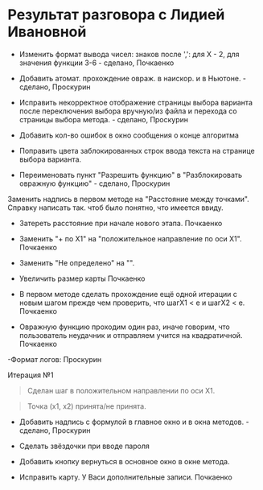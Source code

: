 # Результат разговора с Лидией Ивановной #

- Изменить формат вывода чисел: знаков после ',': для Х - 2, для значения функции 3-6 - сделано, Почкаенко

- Добавить атомат. прохождение овраж. в наискор. и в Ньютоне. - сделано, Проскурин

- Исправить некорректное отображение страницы выбора варианта после переключения выбора вручную/из файла и перехода со страницы выбора метода. - сделано, Проскурин


- Добавить кол-во ошибок в окно сообщения о конце алгоритма


- Поправить цвета заблокированных строк ввода текста на странице выбора варианта.


- Переименовать пункт "Разрешить функцию" в "Разблокировать овражную функцию" - сделано, Проскурин


Заменить надпись в первом методе на "Расстояние между точками". Справку написать так. чтоб было понятно, что имеется ввиду.


- Затереть расстояние при начале нового этапа.  Почкаенко


- Заменить "+ по Х1" на "положительное направление по оси Х1".  Почкаенко


- Заменить "Не определено" на "".


- Увеличить размер карты  Почкаенко


- В первом методе сделать прохождение ещё одной итерации с новым шагом прежде чем проверить, что шагХ1 < e и шагХ2 < e.  Почкаенко


- Овражную функцию проходим один раз, иначе говорим, что пользователь неудачник и отправляем учится на квадратичной.  Почкаенко


-Формат логов:  Проскурин

Итерация №1

> Сделан шаг в положительном направлении по оси Х1.

> Точка (х1, х2) принята/не принята.


- Добавить надпись с формулой в главное окно и в окна методов. - сделано, Проскурин


- Сделать звёздочки при вводе пароля


- Добавить кнопку вернуться в основное окно в окне метода.


- Исправить карту. У Васи дополнительные записи.  Почкаенко